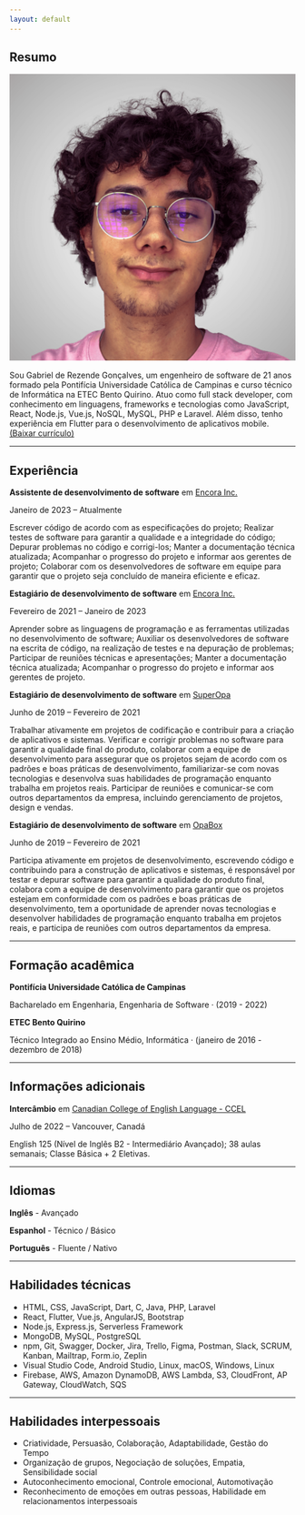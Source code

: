 ```yaml
---
layout: default
---
```


## Resumo

<img class="profile-picture" src="user.png">

Sou Gabriel de Rezende Gonçalves, um engenheiro de software de 21 anos formado pela Pontifícia Universidade Católica de Campinas e curso técnico de Informática na ETEC Bento Quirino. Atuo como full stack developer, com conhecimento em linguagens, frameworks e tecnologias como JavaScript, React, Node.js, Vue.js, NoSQL, MySQL, PHP e Laravel. Além disso, tenho experiência em Flutter para o desenvolvimento de aplicativos mobile.
<a style="" href="curriculo.pdf" download="Gabriel de Rezende Gonçalves - Currículo">(Baixar currículo)</a>

---

## Experiência

**Assistente de desenvolvimento de software** em <a href="https://www.linkedin.com/company/encorainc/" target="_blank">Encora Inc.</a>

Janeiro de 2023 – Atualmente

Escrever código de acordo com as especificações do projeto; Realizar testes de software para garantir a qualidade e a integridade do código; Depurar problemas no código e corrigi-los; Manter a documentação técnica atualizada; Acompanhar o progresso do projeto e informar aos gerentes de projeto; Colaborar com os desenvolvedores de software em equipe para garantir que o projeto seja concluído de maneira eficiente e eficaz.

**Estagiário de desenvolvimento de software** em <a href="https://www.linkedin.com/company/encorainc/" target="_blank">Encora Inc.</a>

Fevereiro de 2021 – Janeiro de 2023

Aprender sobre as linguagens de programação e as ferramentas utilizadas no desenvolvimento de software; Auxiliar os desenvolvedores de software na escrita de código, na realização de testes e na depuração de problemas; Participar de reuniões técnicas e apresentações; Manter a documentação técnica atualizada; Acompanhar o progresso do projeto e informar aos gerentes de projeto.

**Estagiário de desenvolvimento de software** em <a href="https://www.linkedin.com/company/superopabrasil/" target="_blank">SuperOpa</a>

Junho de 2019 – Fevereiro de 2021

Trabalhar ativamente em projetos de codificação e contribuir para a criação de aplicativos e sistemas. Verificar e corrigir problemas no software para garantir a qualidade final do produto, colaborar com a equipe de desenvolvimento para assegurar que os projetos sejam de acordo com os padrões e boas práticas de desenvolvimento, familiarizar-se com novas tecnologias e desenvolva suas habilidades de programação enquanto trabalha em projetos reais. Participar de reuniões e comunicar-se com outros departamentos da empresa, incluindo gerenciamento de projetos, design e vendas.

**Estagiário de desenvolvimento de software** em <a href="https://www.linkedin.com/company/opa-tech/" target="_blank">OpaBox</a>

Junho de 2019 – Fevereiro de 2021

Participa ativamente em projetos de desenvolvimento, escrevendo código e contribuindo para a construção de aplicativos e sistemas, é responsável por testar e depurar software para garantir a qualidade do produto final, colabora com a equipe de desenvolvimento para garantir que os projetos estejam em conformidade com os padrões e boas práticas de desenvolvimento, tem a oportunidade de aprender novas tecnologias e desenvolver habilidades de programação enquanto trabalha em projetos reais, e participa de reuniões com outros departamentos da empresa.

---

## Formação acadêmica

**Pontifícia Universidade Católica de Campinas**

Bacharelado em Engenharia, Engenharia de Software · (2019 - 2022)

**ETEC Bento Quirino**

Técnico Integrado ao Ensino Médio, Informática · (janeiro de 2016 - dezembro
de 2018)

---

## Informações adicionais

**Intercâmbio** em <a href="https://canada-english.com/pt/smrt-english-esl" target="_blank">Canadian College of English Language - CCEL</a>

Julho de 2022 – Vancouver, Canadá

English 125 (Nível de Inglês B2 - Intermediário Avançado); 38 aulas semanais; Classe Básica + 2 Eletivas.

---

## Idiomas

**Inglês** - Avançado

**Espanhol** - Técnico / Básico

**Português** - Fluente / Nativo

---

## Habilidades técnicas

- HTML, CSS, JavaScript, Dart, C, Java, PHP, Laravel
-  React, Flutter, Vue.js, AngularJS, Bootstrap
- Node.js, Express.js, Serverless Framework
- MongoDB, MySQL, PostgreSQL
- npm, Git, Swagger, Docker, Jira, Trello, Figma, Postman, Slack, SCRUM,
Kanban, Mailtrap, Form.io, Zeplin
- Visual Studio Code, Android Studio, Linux, macOS, Windows, Linux
- Firebase, AWS, Amazon DynamoDB, AWS Lambda, S3, CloudFront, AP
Gateway, CloudWatch, SQS

---

## Habilidades interpessoais

- Criatividade, Persuasão, Colaboração, Adaptabilidade, Gestão do Tempo
- Organização de grupos, Negociação de soluções, Empatia, Sensibilidade social
- Autoconhecimento emocional, Controle emocional, Automotivação
- Reconhecimento de emoções em outras pessoas, Habilidade em relacionamentos interpessoais
